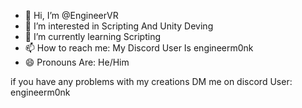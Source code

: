 - 👋 Hi, I’m @EngineerVR
- 👀 I’m interested in Scripting And Unity Deving
- 🌱 I’m currently learning Scripting
- 📫 How to reach me: My Discord User Is engineerm0nk
- 😄 Pronouns Are: He/Him

if you have any problems with my creations DM me on discord
User: engineerm0nk
